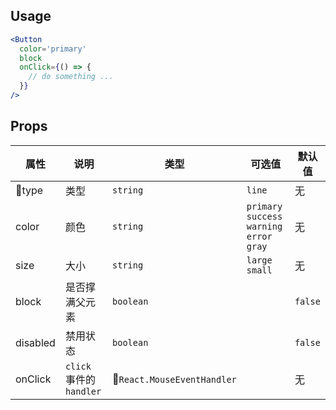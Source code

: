 ## Usage

```jsx
<Button
  color='primary'
  block
  onClick={() => {
    // do something ...
  }}
/>
```

## Props

| 属性 | 说明 | 类型 | 可选值 | 默认值 |
| - | - | - | - | - |
| type | 类型 | `string` | `line` | 无 |
| color | 颜色 | `string` | `primary` `success` `warning` `error` `gray` | 无 |
| size | 大小 | `string` | `large` `small` | 无 |
| block | 是否撑满父元素 | `boolean` | | `false` |
| disabled | 禁用状态 | `boolean` | | `false` |
| onClick | `click` 事件的 `handler` | `React.MouseEventHandler` | | 无 |
